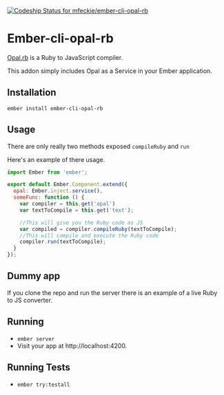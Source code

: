 [ ![Codeship Status for mfeckie/ember-cli-opal-rb](https://codeship.com/projects/2a6e98f0-eef3-0132-1b5c-3628cb5d23b0/status?branch=master)](https://codeship.com/projects/84294)

# Ember-cli-opal-rb

[Opal.rb](http://opalrb.org/) is a Ruby to JavaScript compiler.

This addon simply includes Opal as a Service in your Ember application.

## Installation

`ember install ember-cli-opal-rb`

## Usage

There are only really two methods exposed `compileRuby` and `run`

Here's an example of there usage.

```js
import Ember from 'ember';

export default Ember.Component.extend({
  opal: Ember.inject.service(),
  someFunc: function () {
    var compiler = this.get('opal')
    var textToCompile = this.get('text');

    //This will give you the Ruby code as JS
    var compiled = compiler.compileRuby(textToCompile);
    //This will compile and execute the Ruby code
    compiler.run(textToCompile);
  }
});
```

## Dummy app

If you clone the repo and run the server there is an example of a live Ruby to JS converter.

## Running

* `ember server`
* Visit your app at http://localhost:4200.

## Running Tests

* `ember try:testall`
